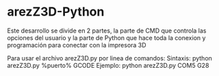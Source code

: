 # arezZ3D-Python

Este desarrollo se divide en 2 partes, la parte de CMD que controla las opciones del usuario
y la parte de Python que hace toda la conexion y programación para conectar con la impresora 3D

Para usar el archivo arezZ3D.py por linea de comandos:
Sintaxis: python arezZ3D.py %puerto% GCODE
Ejemplo: python arezZ3D.py COM5 G28
